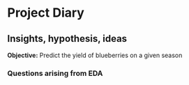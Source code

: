 # Project Diary
## Insights, hypothesis, ideas

**Objective:** Predict the yield of blueberries on a given season

### Questions arising from EDA

